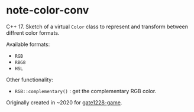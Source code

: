 # note-color-conv
C++ 17. Sketch of a virtual `Color` class to represent and transform between diffrent color formats. 

Available formats:
  - `RGB`
  - `RBG8`
  - `HSL`
  
Other functionality: 
  - `RGB::complementary()` : get the complementary RGB color.

Originally created in ~2020 for [gate1228-game](https://github.com/ayzg/gate1228-game-legacy0).